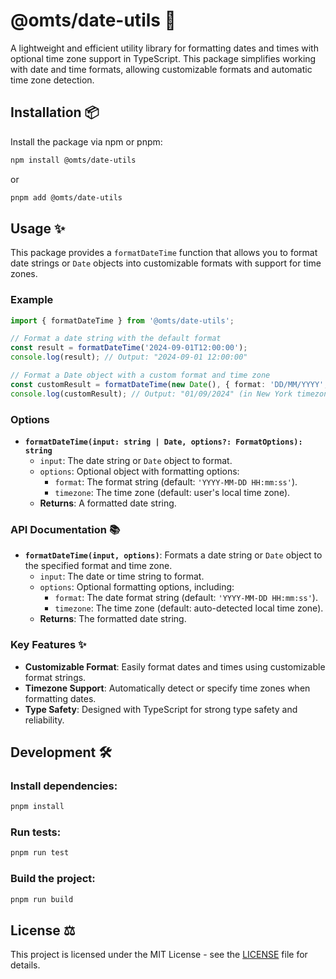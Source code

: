  # @omts/date-utils 🚀

A lightweight and efficient utility library for formatting dates and times with optional time zone support in TypeScript. This package simplifies working with date and time formats, allowing customizable formats and automatic time zone detection.

## Installation 📦

Install the package via npm or pnpm:

```bash
npm install @omts/date-utils
```

or

```bash
pnpm add @omts/date-utils
```

## Usage ✨

This package provides a `formatDateTime` function that allows you to format date strings or `Date` objects into customizable formats with support for time zones.

### Example

```typescript
import { formatDateTime } from '@omts/date-utils';

// Format a date string with the default format
const result = formatDateTime('2024-09-01T12:00:00');
console.log(result); // Output: "2024-09-01 12:00:00"

// Format a Date object with a custom format and time zone
const customResult = formatDateTime(new Date(), { format: 'DD/MM/YYYY', timezone: 'America/New_York' });
console.log(customResult); // Output: "01/09/2024" (in New York timezone)
```

### Options

- **`formatDateTime(input: string | Date, options?: FormatOptions): string`**
  - `input`: The date string or `Date` object to format.
  - `options`: Optional object with formatting options:
    - `format`: The format string (default: `'YYYY-MM-DD HH:mm:ss'`).
    - `timezone`: The time zone (default: user's local time zone).
  - **Returns**: A formatted date string.

### API Documentation 📚

- **`formatDateTime(input, options)`**: Formats a date string or `Date` object to the specified format and time zone.
  - `input`: The date or time string to format.
  - `options`: Optional formatting options, including:
    - `format`: The date format string (default: `'YYYY-MM-DD HH:mm:ss'`).
    - `timezone`: The time zone (default: auto-detected local time zone).
  - **Returns**: The formatted date string.

### Key Features ✨

- **Customizable Format**: Easily format dates and times using customizable format strings.
- **Timezone Support**: Automatically detect or specify time zones when formatting dates.
- **Type Safety**: Designed with TypeScript for strong type safety and reliability.

## Development 🛠️

### Install dependencies:

```bash
pnpm install
```

### Run tests:

```bash
pnpm run test
```

### Build the project:

```bash
pnpm run build
```

## License ⚖️

This project is licensed under the MIT License - see the [LICENSE](./LICENSE) file for details.

 
